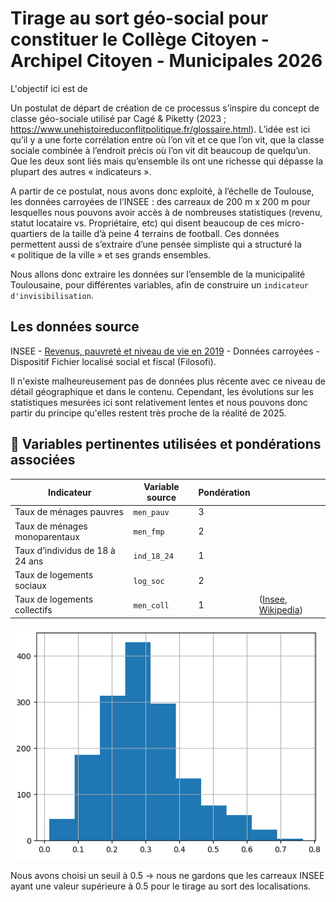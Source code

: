 # Tirage au sort géo-social pour constituer le Collège Citoyen - Archipel Citoyen - Municipales 2026

L'objectif ici est de 

Un postulat de départ de création de ce processus s’inspire du concept de classe géo-sociale utilisé par Cagé & Piketty (2023 ; https://www.unehistoireduconflitpolitique.fr/glossaire.html). L’idée est ici qu’il y a une forte corrélation entre où l’on vit et ce que l’on vit, que la classe sociale combinée à l’endroit précis où l’on vit dit beaucoup de quelqu’un. Que les deux sont liés mais qu’ensemble ils ont une richesse qui dépasse la plupart des autres « indicateurs ».

A partir de ce postulat, nous avons donc exploité, à l’échelle de Toulouse, les données carroyées de l’INSEE : des carreaux de 200 m x 200 m pour lesquelles nous pouvons avoir accès à de nombreuses statistiques (revenu, statut locataire vs. Propriétaire, etc) qui disent beaucoup de ces micro-quartiers de la taille d’à peine 4 terrains de football. Ces données permettent aussi de s’extraire d’une pensée simpliste qui a structuré la « politique de la ville » et ses grands ensembles.

Nous allons donc extraire les données sur l’ensemble de la municipalité Toulousaine, pour différentes variables, afin de construire un `indicateur d'invisibilisation`.

## Les données source

INSEE - [Revenus, pauvreté et niveau de vie en 2019](https://www.insee.fr/fr/statistiques/7655475?sommaire=7655515) - Données carroyées - Dispositif Fichier localisé social et fiscal (Filosofi). 

Il n'existe malheureusement pas de données plus récente avec ce niveau de détail géographique et dans le contenu. Cependant, les évolutions sur les statistiques mesurées ici sont relativement lentes et nous pouvons donc partir du principe qu'elles restent très proche de la réalité de 2025.

## 🧩 Variables pertinentes utilisées et pondérations associées

|        **Indicateur**           | **Variable source**  | **Pondération** |   |
| ------------------------------- | -------------------- | --------------- | - |
| Taux de ménages pauvres         | `men_pauv`           |        3        |   |
| Taux de ménages monoparentaux   | `men_fmp`            |        2        |   |
| Taux d’individus de 18 à 24 ans | `ind_18_24`          |        1        |   |
| Taux de logements sociaux       | `log_soc`            |        2        |   |
| Taux de logements collectifs    | `men_coll`           |        1        | ([Insee][1], [Wikipedia][2]) |

[1]: https://www.insee.fr/fr/metadonnees/definition/c1653?utm_source=chatgpt.com "Définition - Pauvreté monétaire / Seuil de pauvreté / Seuil de ... - Insee"
[2]: https://fr.wikipedia.org/wiki/Pauvret%C3%A9_en_France?utm_source=chatgpt.com "Pauvreté en France"


![Distribution de l'indicateur d'invisibilisation sur l'ensemble de la ville.](images/distribution.png)

Nous avons choisi un seuil à 0.5 -> nous ne gardons que les carreaux INSEE ayant une valeur supérieure à 0.5 pour le tirage au sort des localisations.